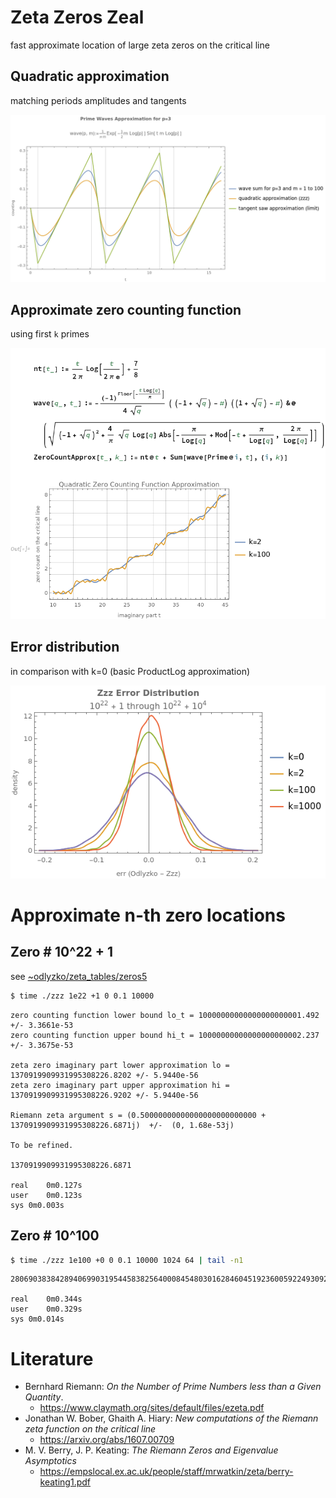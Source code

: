 # Zeta Zeros Zeal
fast approximate location of large zeta zeros on the critical line

## Quadratic approximation

matching periods amplitudes and tangents 

![waves](doc/waves.png)

## Approximate zero counting function

using first `k` primes

![counting](doc/counting.png)

## Error distribution

in comparison with k=0 (basic ProductLog approximation)

![errors](doc/errors.png)

# Approximate n-th zero locations

## Zero # 10^22 + 1

see [~odlyzko/zeta_tables/zeros5](https://www-users.cse.umn.edu/~odlyzko/zeta_tables/zeros5)

```bash
$ time ./zzz 1e22 +1 0 0.1 10000
```

```text
zero counting function lower bound lo_t = 10000000000000000000001.492 +/- 3.3661e-53
zero counting function upper bound hi_t = 10000000000000000000002.237 +/- 3.3675e-53

zeta zero imaginary part lower approximation lo = 1370919909931995308226.8202 +/- 5.9440e-56
zeta zero imaginary part upper approximation hi = 1370919909931995308226.9202 +/- 5.9440e-56

Riemann zeta argument s = (0.50000000000000000000000000 + 1370919909931995308226.6871j)  +/-  (0, 1.68e-53j)

To be refined.

1370919909931995308226.6871

real	0m0.127s
user	0m0.123s
sys	0m0.003s
```

## Zero # 10^100

```bash
$ time ./zzz 1e100 +0 0 0.1 10000 1024 64 | tail -n1
```

```text
280690383842894069903195445838256400084548030162846045192360059224930922349073043060335653109252473.2500

real	0m0.344s
user	0m0.329s
sys	0m0.014s
```

# Literature

* Bernhard Riemann: *On the Number of Prime Numbers less than a Given Quantity*.
  * https://www.claymath.org/sites/default/files/ezeta.pdf
* Jonathan W. Bober, Ghaith A. Hiary: *New computations of the Riemann zeta function on the critical line*
  * https://arxiv.org/abs/1607.00709
* M. V. Berry, J. P. Keating: *The Riemann Zeros and Eigenvalue Asymptotics*
  * https://empslocal.ex.ac.uk/people/staff/mrwatkin/zeta/berry-keating1.pdf
